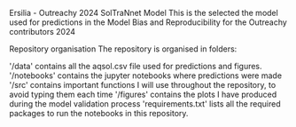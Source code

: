 Ersilia - Outreachy 2024
SolTraNnet Model
This is the selected the model used for predictions in the Model Bias and Reproducibility for the Outreachy contributors 2024

Repository organisation
The repository is organised in folders:

'/data' contains all the aqsol.csv file used for predictions and figures.
'/notebooks' contains the jupyter notebooks where predictions were made
'/src' contains important functions I will use throughout the repository, to avoid typing them each time
'/figures' contains the plots I have produced during the model validation process
'requirements.txt' lists all the required packages to run the notebooks in this repository.

